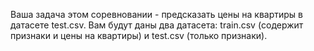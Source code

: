 Ваша задача этом соревновании - предсказать цены на квартиры в датасете test.csv. 
Вам будут даны два датасета: train.csv (содержит признаки и цены на квартиры) и test.csv (только признаки).
